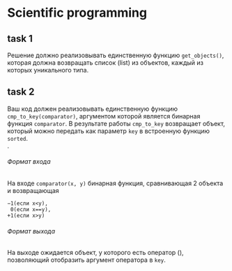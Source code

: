 <h1 class="code-line" data-line-start=0 data-line-end=1 ><a id="Scientific_programming_0"></a>Scientific programming</h1>
<h2 class="code-line" data-line-start=4 data-line-end=5 ><a id="task_1_4"></a>task 1</h2>
<p class="has-line-data" data-line-start="6" data-line-end="7">Решение должно реализовывать единственную функцию <code>get_objects()</code>, которая должна возвращать список (list) из объектов, каждый из которых уникального типа.</p>
<h2 class="code-line" data-line-start=8 data-line-end=9 ><a id="task_2_8"></a>task 2</h2>
<p class="has-line-data" data-line-start="10" data-line-end="12">Ваш код должен реализовывать единственную функцию  <code>cmp_to_key(comparator)</code>, аргументом которой является бинарная функция <code>comparator</code>. В результате работы <code>cmp_to_key</code> возвращает объект, который можно передать как параметр <code>key</code> в встроенную функцию  <code>sorted</code>.<br>
.</p>
<h6 class="code-line" data-line-start=12 data-line-end=13 ><a id="__12"></a>Формат входа</h6>
<p class="has-line-data" data-line-start="13" data-line-end="14">На входе <code>comparator(x, y)</code> бинарная функция, сравнивающая 2 объекта и возвращающая</p>
<pre><code class="has-line-data" data-line-start="15" data-line-end="19" class="language-sh">−<span class="hljs-number">1</span>(если x&lt;y),
 <span class="hljs-number">0</span>(если x==y),
+<span class="hljs-number">1</span>(если x&gt;y)
</code></pre>
<h6 class="code-line" data-line-start=19 data-line-end=20 ><a id="__19"></a>Формат выхода</h6>
<p class="has-line-data" data-line-start="20" data-line-end="21">На выходе ожидается объект, у которого есть оператор (), позволяющий отобразить аргумент оператора в <code>key</code>.</p>